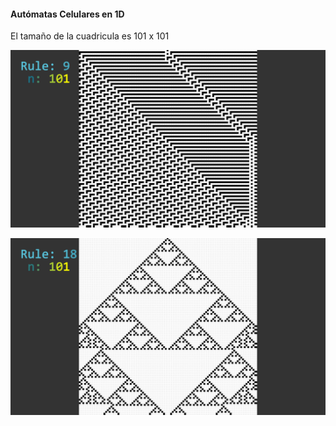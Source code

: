 #### Autómatas Celulares en   1D  
El tamaño de la cuadricula es 101 x 101


![Regla 9](./images/ca_rule9_size_n101.png)


![Regla 18](./images/ca_rule18_size_n101.png)

